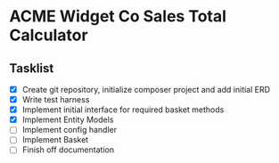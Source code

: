 # ACME Widget Co Sales Total Calculator


## Tasklist
- [x] Create git repository, initialize composer project and add initial ERD
- [x] Write test harness
- [x] Implement initial interface for required basket methods
- [x] Implement Entity Models
- [ ] Implement config handler
- [ ] Implement Basket
- [ ] Finish off documentation